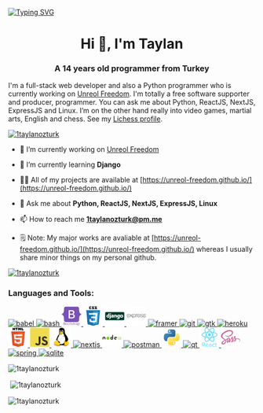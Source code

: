 [![Typing SVG](https://readme-typing-svg.herokuapp.com?color=%23F700CD&size=30&center=true&width=1000&height=100&lines=Free+Software;Unreol+Freedom)](https://git.io/typing-svg)

<h1 align="center">Hi 👋, I'm Taylan</h1>
<h3 align="center">A 14 years old programmer from Turkey</h3>

I'm a full-stack web developer and also a Python programmer who is currently working on [Unreol Freedom](https://github.com/Unreol-Freedom). I'm totally a free software supporter and producer, programmer. You can ask me about Python, ReactJS, NextJS, ExpressJS and Linux. I’m on the other hand really into video games, martial arts, English and chess. See my [Lichess profile](https://lichess.org/@/Hades_1).

<p align="left"> <a href="https://github.com/ryo-ma/github-profile-trophy"><img src="https://github-profile-trophy.vercel.app/?username=1taylanozturk" alt="1taylanozturk" /></a> </p>

- 🔭 I’m currently working on [Unreol Freedom](https://github.com/Unreol-Freedom)

- 🌱 I’m currently learning **Django**

- 👨‍💻 All of my projects are available at [https://unreol-freedom.github.io/](https://unreol-freedom.github.io/)

- 💬 Ask me about **Python, ReactJS, NextJS, ExpressJS, Linux**

- 📫 How to reach me **1taylanozturk@pm.me**

- 🗒️ Note: My major works are avaliable at [https://unreol-freedom.github.io/](https://unreol-freedom.github.io/) whereas I usually share minor things on my personal github.

<p align="left"> <a href="https://twitter.com/1taylanozturk" target="blank"><img src="https://img.shields.io/twitter/follow/1taylanozturk?logo=twitter&style=for-the-badge" alt="1taylanozturk" /></a> </p>

<h3 align="left">Languages and Tools:</h3>
<p align="left"> <a href="https://babeljs.io/" target="_blank" rel="noreferrer"> <img src="https://www.vectorlogo.zone/logos/babeljs/babeljs-icon.svg" alt="babel" width="40" height="40"/> </a> <a href="https://www.gnu.org/software/bash/" target="_blank" rel="noreferrer"> <img src="https://www.vectorlogo.zone/logos/gnu_bash/gnu_bash-icon.svg" alt="bash" width="40" height="40"/> </a> <a href="https://getbootstrap.com" target="_blank" rel="noreferrer"> <img src="https://raw.githubusercontent.com/devicons/devicon/master/icons/bootstrap/bootstrap-plain-wordmark.svg" alt="bootstrap" width="40" height="40"/> </a> <a href="https://www.w3schools.com/css/" target="_blank" rel="noreferrer"> <img src="https://raw.githubusercontent.com/devicons/devicon/master/icons/css3/css3-original-wordmark.svg" alt="css3" width="40" height="40"/> </a> <a href="https://www.djangoproject.com/" target="_blank" rel="noreferrer"> <img src="https://raw.githubusercontent.com/devicons/devicon/master/icons/django/django-original.svg" alt="django" width="40" height="40"/> </a> <a href="https://expressjs.com" target="_blank" rel="noreferrer"> <img src="https://raw.githubusercontent.com/devicons/devicon/master/icons/express/express-original-wordmark.svg" alt="express" width="40" height="40"/> </a> <a href="https://www.framer.com/" target="_blank" rel="noreferrer"> <img src="https://www.vectorlogo.zone/logos/framer/framer-icon.svg" alt="framer" width="40" height="40"/> </a> <a href="https://git-scm.com/" target="_blank" rel="noreferrer"> <img src="https://www.vectorlogo.zone/logos/git-scm/git-scm-icon.svg" alt="git" width="40" height="40"/> </a> <a href="https://www.gtk.org/" target="_blank" rel="noreferrer"> <img src="https://upload.wikimedia.org/wikipedia/commons/7/71/GTK_logo.svg" alt="gtk" width="40" height="40"/> </a> <a href="https://heroku.com" target="_blank" rel="noreferrer"> <img src="https://www.vectorlogo.zone/logos/heroku/heroku-icon.svg" alt="heroku" width="40" height="40"/> </a> <a href="https://www.w3.org/html/" target="_blank" rel="noreferrer"> <img src="https://raw.githubusercontent.com/devicons/devicon/master/icons/html5/html5-original-wordmark.svg" alt="html5" width="40" height="40"/> </a> <a href="https://developer.mozilla.org/en-US/docs/Web/JavaScript" target="_blank" rel="noreferrer"> <img src="https://raw.githubusercontent.com/devicons/devicon/master/icons/javascript/javascript-original.svg" alt="javascript" width="40" height="40"/> </a> <a href="https://www.linux.org/" target="_blank" rel="noreferrer"> <img src="https://raw.githubusercontent.com/devicons/devicon/master/icons/linux/linux-original.svg" alt="linux" width="40" height="40"/> </a> <a href="https://nextjs.org/" target="_blank" rel="noreferrer"> <img src="https://cdn.worldvectorlogo.com/logos/nextjs-2.svg" alt="nextjs" width="40" height="40"/> </a> <a href="https://nodejs.org" target="_blank" rel="noreferrer"> <img src="https://raw.githubusercontent.com/devicons/devicon/master/icons/nodejs/nodejs-original-wordmark.svg" alt="nodejs" width="40" height="40"/> </a> <a href="https://postman.com" target="_blank" rel="noreferrer"> <img src="https://www.vectorlogo.zone/logos/getpostman/getpostman-icon.svg" alt="postman" width="40" height="40"/> </a> <a href="https://www.python.org" target="_blank" rel="noreferrer"> <img src="https://raw.githubusercontent.com/devicons/devicon/master/icons/python/python-original.svg" alt="python" width="40" height="40"/> </a> <a href="https://www.qt.io/" target="_blank" rel="noreferrer"> <img src="https://upload.wikimedia.org/wikipedia/commons/0/0b/Qt_logo_2016.svg" alt="qt" width="40" height="40"/> </a> <a href="https://reactjs.org/" target="_blank" rel="noreferrer"> <img src="https://raw.githubusercontent.com/devicons/devicon/master/icons/react/react-original-wordmark.svg" alt="react" width="40" height="40"/> </a> <a href="https://sass-lang.com" target="_blank" rel="noreferrer"> <img src="https://raw.githubusercontent.com/devicons/devicon/master/icons/sass/sass-original.svg" alt="sass" width="40" height="40"/> </a> <a href="https://spring.io/" target="_blank" rel="noreferrer"> <img src="https://www.vectorlogo.zone/logos/springio/springio-icon.svg" alt="spring" width="40" height="40"/> </a> <a href="https://www.sqlite.org/" target="_blank" rel="noreferrer"> <img src="https://www.vectorlogo.zone/logos/sqlite/sqlite-icon.svg" alt="sqlite" width="40" height="40"/> </a> </p>

<p><img align="center" src="https://github-readme-stats.vercel.app/api/top-langs?username=1taylanozturk&show_icons=true&locale=en&layout=compact" alt="1taylanozturk" /></p>

<p>&nbsp;<img align="center" src="https://github-readme-stats.vercel.app/api?username=1taylanozturk&show_icons=true&locale=en" alt="1taylanozturk" /></p>

<p><img align="center" src="https://github-readme-streak-stats.herokuapp.com/?user=1taylanozturk&" alt="1taylanozturk" /></p>


